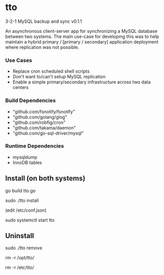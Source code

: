 # tto
3-2-1 MySQL backup and sync v0.1.1

An asynchronous client-server app for synchronizing a MySQL database between two systems. The
main use-case for developing this was to help maintain a hybrid primary / [primary / secondary] application 
deployment where replication was not possible.

### Use Cases
* Replace cron scheduled shell scripts
* Don't want to/can't setup MySQL replication
* Enable a simple primary/secondary infrastructure across two data centers


### Build Dependencies
* "github.com/fsnotify/fsnotify"
* "github.com/golang/glog"
* "github.com/robfig/cron"
* "github.com/takama/daemon"
* "github.com/go-sql-driver/mysql"

### Runtime Dependencies
* mysqldump
* InnoDB tables

## Install (on both systems)

go build tto.go

sudo ./tto install

(edit /etc/conf.json)

sudo systemctl start tto

## Uninstall
sudo ./tto remove

rm -r /opt/tto/

rm -r /etc/tto/
